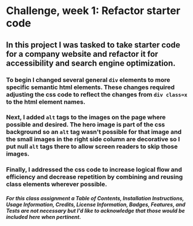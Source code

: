 # Challenge, week 1: Refactor starter code

## In this project I was tasked to take starter code for a company website and refactor it for accessibility and search engine optimization.

### To begin I changed several general `div` elements to more specific semantic html elements. These changes required adjusting the css code to reflect the changes from `div class=x` to the html element names. 

### Next, I added `alt` tags to the images on the page where possible and desired. The hero image is part of the css background so an `alt` tag wasn't possible for that image and the small images in the right side column are decorative so I put null `alt` tags there to allow screen readers to skip those images. 

### Finally, I addressed the css code to increase logical flow and efficiency and decrease repetition by combining and reusing class elements wherever possible.

##### For this class assignment a Table of Contents, Installation Instructions, Usage Information, Credits, License Information, Badges, Features, and Tests are not necessary but I'd like to acknowledge that those would be included here when pertinent.
